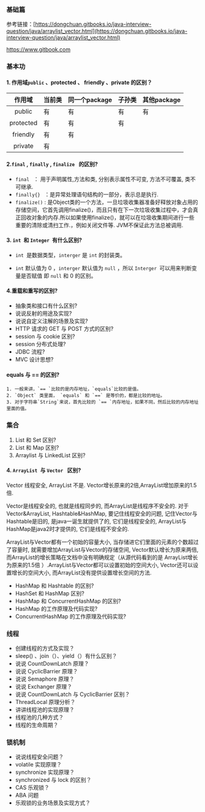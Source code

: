 ### 基础篇

参考链接：[https://dongchuan.gitbooks.io/java-interview-question/java/arraylist_vector.html](https://dongchuan.gitbooks.io/java-interview-question/java/arraylist_vector.html)

https://www.gitbook.com

### 基本功

#### 1. 作用域`public` 、protected 、 friendly 、private 的区别？

|    作用域    | 当前类  | 同一个package | 子孙类  | 其他package |
| :-------: | ---- | ---------- | ---- | --------- |
|  public   | 有    | 有          | 有    | 有         |
| protected | 有    | 有          | 有    |           |
| friendly  | 有    | 有          |      |           |
|  private  | 有    |            |      |           |

#### 2.`final` , `finally` , `finalize ` 的区别?

 * `final ` ： 用于声明属性,方法和类, 分别表示属性不可变, 方法不可覆盖, 类不可继承.
 * `finally{} ` ：是异常处理语句结构的一部分，表示总是执行.
 * `finalize()` : 是Object类的一个方法，一旦垃圾收集器准备好释放对象占用的存储空间，它首先调用finalize()，而且只有在下一次垃圾收集过程中，才会真正回收对象的内存.所以如果使用finalize()，就可以在垃圾收集期间进行一些重要的清除或清扫工作.，例如关闭文件等. JVM不保证此方法总被调用.

#### 3. `int `和 `Integer `有什么区别?

* `int `是数据类型，`interger` 是 `int` 的封装类。

* `int` 默认值为 0 ，`interger` 默认值为 `null` ，所以 `Interger `可以用来判断变量是否赋值 即 `null` 和 0 的区别。

#### 4.重载和重写的区别?

* 抽象类和接口有什么区别?
* 说说反射的用途及实现?
* 说说自定义注解的场景及实现?
* HTTP 请求的 GET 与 POST 方式的区别?
* session 与 cookie 区别?
* session 分布式处理?
* JDBC 流程?
* MVC 设计思想?

####  equals 与 == 的区别?

    1. 一般来讲，`== `比较的是内存地址，`equals`比较的是值。
    2. `Object` 类里面， `equals` 和 `==` 是等价的，都是比较的地址。
    3. 对于字符串`String`来说，首先比较的 `== `内存地址，如果不同，然后比较的内存地址里面的值。

### 集合

1. List 和 Set 区别?
2. List 和 Map 区别?
3. Arraylist 与 LinkedList 区别?
#### 4. `ArrayList `与 `Vector ` 区别?
Vector 线程安全, ArrayList 不是. Vector增长原来的2倍,ArrayList增加原来的1.5倍. 

Vector是线程安全的, 也就是线程同步的, 而ArrayList是线程序不安全的. 对于Vector&ArrayList, Hashtable&HashMap, 要记住线程安全的问题, 记住Vector与Hashtable是旧的, 是java一诞生就提供了的, 它们是线程安全的, ArrayList与HashMap是java2时才提供的, 它们是线程不安全的.

ArrayList与Vector都有一个初始的容量大小, 当存储进它们里面的元素的个数超过了容量时, 就需要增加ArrayList与Vector的存储空间, Vector默认增长为原来两倍,而ArrayList的增长策略在文档中没有明确规定（从源代码看到的是  ArrayList增长为原来的1.5倍 ）.ArrayList与Vector都可以设置初始的空间大小, Vector还可以设置增长的空间大小, 而ArrayList没有提供设置增长空间的方法.

* HashMap 和 Hashtable 的区别?
* HashSet 和 HashMap 区别?
* HashMap 和 ConcurrentHashMap 的区别?
* HashMap 的工作原理及代码实现?
* ConcurrentHashMap 的工作原理及代码实现?



### 线程

* 创建线程的方式及实现？
* sleep() 、join（）、yield（）有什么区别？
* 说说 CountDownLatch 原理？
* 说说 CyclicBarrier 原理？
* 说说 Semaphore 原理？
* 说说 Exchanger 原理？
* 说说 CountDownLatch 与 CyclicBarrier 区别？
* ThreadLocal 原理分析？
* 讲讲线程池的实现原理？
* 线程池的几种方式？
* 线程的生命周期？

### 锁机制

* 说说线程安全问题？
* volatile 实现原理？
* synchronize 实现原理？
* synchronized 与 lock 的区别？
* CAS 乐观锁？
* ABA 问题
* 乐观锁的业务场景及实现方式？








